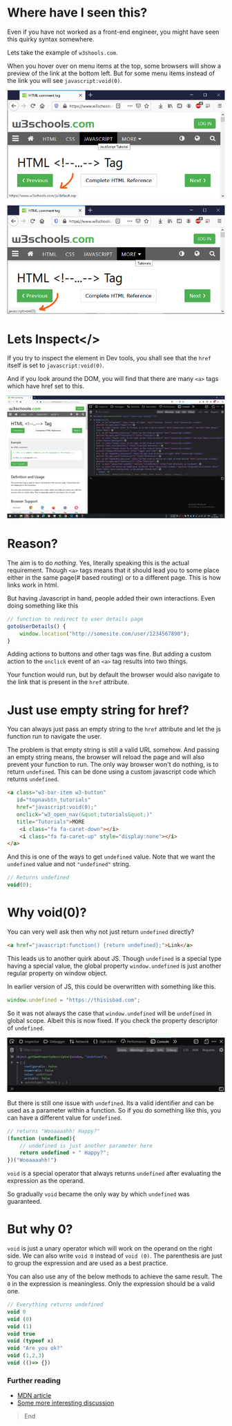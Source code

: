 # Where have I seen this?

Even if you have not worked as a front-end engineer, you might have seen this quirky syntax somewhere.

Lets take the example of `w3shools.com`.

When you hover over on menu items at the top, some browsers will show a preview of the link at the bottom left. But for some menu items instead of the link you will see `javascript:void(0)`.

![link](./images/javascript-void-0/link-1.png)

![button](./images/javascript-void-0/no-link.png)

# Lets Inspect</>

If you try to inspect the element in Dev tools, you shall see that the `href` itself is set to `javascript:void(0)`.

And if you look around the DOM, you will find that there are many `<a>` tags which have href set to this.

![all-links](./images/javascript-void-0/all-links.png)

# Reason?

The aim is to do *nothing*. Yes, literally speaking this is the actual requirement. Though `<a>` tags means that it should lead you to some place either in the same page(# based routing) or to a different page. This is how links work in html.

But having Javascript in hand, people added their own interactions. Even doing something like this

```js
// function to redirect to user details page
gotoUserDetails() {
	window.location("http://somesite.com/user/1234567890");
}
```

Adding actions to buttons and other tags was fine. But adding a custom action to the `onclick` event of an `<a>` tag results into two things. 

Your function would run, but by default the browser would also navigate to the link that is present in the `href` attribute.

# Just use empty string for href?

You can always just pass an empty string to the `href` attribute and let the js function run to navigate the user.

The problem is that empty string is still a valid URL somehow. And passing an empty string means, the browser will reload the page and will also prevent your function to run. The only way browser won't do nothing, is to return `undefined`. This can be done using a custom javascript code which returns `undefined`.

```html
<a class="w3-bar-item w3-button" 
   id="topnavbtn_tutorials" 
   href="javascript:void(0);" 
   onclick="w3_open_nav(&quot;tutorials&quot;)" 
   title="Tutorials">MORE 
    <i class="fa fa-caret-down"></i>
    <i class="fa fa-caret-up" style="display:none"></i>
</a>
```

And this is one of the ways to get `undefined` value. Note that we want the `undefined` value and not `"undefined"` string.

```js
// Returns undefined
void(0);
```

# Why void(0)?

You can very well ask then why not just return `undefined` directly?

```html
<a href="javascript:function() {return undefined};">Link</a>
```

This leads us to another quirk about JS. Though `undefined` is a special type having a special value, the global property `window.undefined` is just another regular property on window object.

In earlier version of JS, this could be overwritten with something like this.

```js
window.undefined = "https://thisisbad.com";
```

So it was not always the case that `window.undefined` will be `undefined` in global scope. Albeit this is now fixed. If you check the property descriptor of `undefined`.

![undefined-descriptor](./images/javascript-void-0/undefined-descriptor.png)

But there is still one issue with `undefined`. Its a valid identifier and can be used as a parameter within a function. So if you do something like this, you can have a different value for `undefined`.

```js
// returns "Wooaaaahh! Happy?"
(function (undefined){
	// undefined is just another parameter here
	return undefined + " Happy?";
})("Wooaaaahh!")
```

`void` is a special operator that always returns `undefined` after evaluating the expression as the operand.

So gradually `void` became the only way by which  `undefined` was guaranteed.

# But why 0?

`void` is just a unary operator which will work on the operand on the right side. We can also write `void 0` instead of `void (0)`. The parenthesis are just to group the expression and are used as a best practice.

You can also use any of the below methods to achieve the same result. The `0` in the expression is meaningless. Only the expression should be a valid one.

```js
// Everything returns undefined
void 0
void (0)
void (1)
void true
void (typeof x)
void "Are you ok?"
void (1,2,3)
void (()=> {})
```

### Further reading

* [MDN article](https://developer.mozilla.org/en-US/docs/Web/JavaScript/Reference/Operators/void)
* [Some more interesting discussion](https://stackoverflow.com/questions/1291942/what-does-javascriptvoid0-mean)

> End